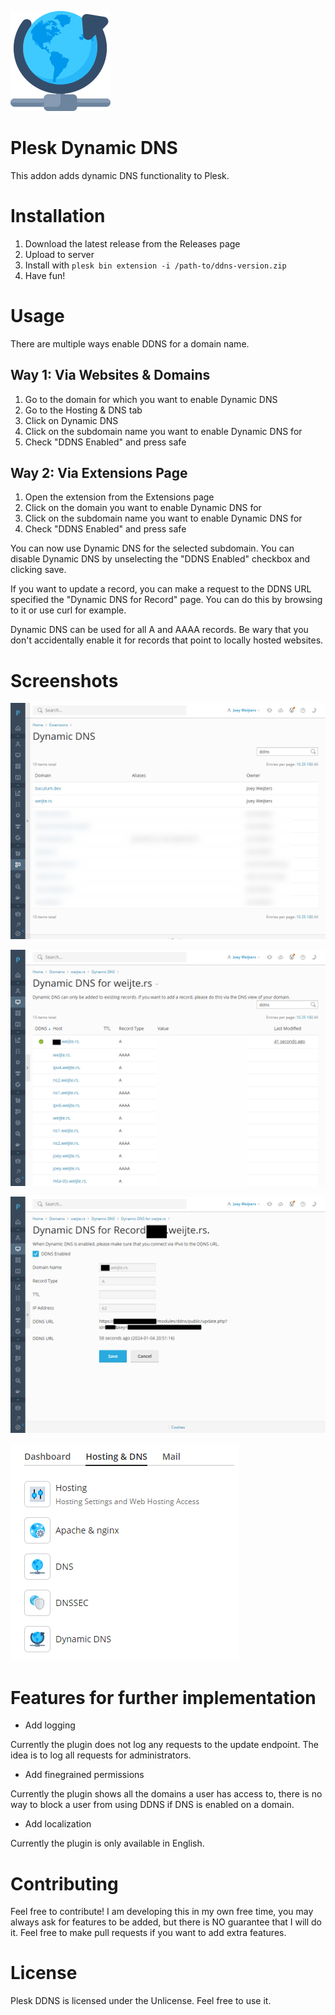 ![logo](./_meta/icons/160x160.png)
# Plesk Dynamic DNS
This addon adds dynamic DNS functionality to Plesk.

# Installation
1. Download the latest release from the Releases page
2. Upload to server
3. Install with `plesk bin extension -i /path-to/ddns-version.zip`
4. Have fun!

# Usage
There are multiple ways enable DDNS for a domain name.
## Way 1: Via Websites & Domains
1. Go to the domain for which you want to enable Dynamic DNS
2. Go to the Hosting & DNS tab
3. Click on Dynamic DNS
4. Click on the subdomain name you want to enable Dynamic DNS for
5. Check "DDNS Enabled" and press safe

## Way 2: Via Extensions Page
1. Open the extension from the Extensions page
2. Click on the domain you want to enable Dynamic DNS for
3. Click on the subdomain name you want to enable Dynamic DNS for
4. Check "DDNS Enabled" and press safe

You can now use Dynamic DNS for the selected subdomain. You can disable Dynamic DNS by unselecting the "DDNS Enabled" checkbox and clicking save.

If you want to update a record, you can make a request to the DDNS URL specified the "Dynamic DNS for Record" page. You can do this by browsing to it or use curl for example.

Dynamic DNS can be used for all A and AAAA records. Be wary that you don't accidentally enable it for records that point to locally hosted websites.

# Screenshots
![DDNS Domain Page](./meta/../_meta/screenshots/1.png)

![DDNS for Domain](./meta/../_meta/screenshots/2.png)

![DDNS for Record](./meta/../_meta/screenshots/3.png)

![DDNS in Website View](./images/screenshot_4.png)

# Features for further implementation
- Add logging

Currently the plugin does not log any requests to the update endpoint. The idea is to log all requests for administrators.
- Add finegrained permissions

Currently the plugin shows all the domains a user has access to, there is no way to block a user from using DDNS if DNS is enabled on a domain.

- Add localization

Currently the plugin is only available in English.

# Contributing
Feel free to contribute! I am developing this in my own free time, you may always ask for features to be added, but there is NO guarantee that I will do it. Feel free to make pull requests if you want to add extra features.

# License
Plesk DDNS is licensed under the Unlicense. Feel free to use it.